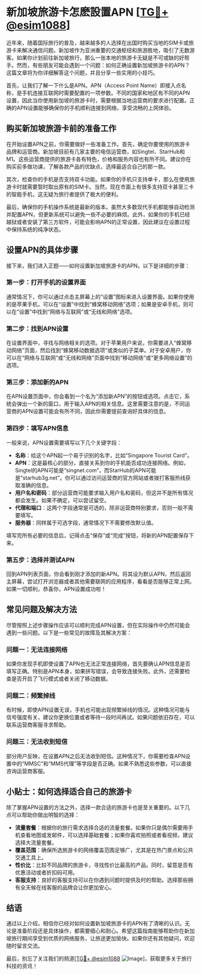 # 新加坡旅游卡怎麽設置APN [[TG💪+ @esim1088](https://t.me/s/esim1088)]

近年来，随着国际旅行的普及，越来越多的人选择在出国时购买当地的SIM卡或旅游卡来解决通信问题。新加坡作为亚洲重要的交通枢纽和旅游胜地，吸引了无数游客。如果你计划前往新加坡旅行，那么一张本地的旅游卡无疑是不可或缺的好帮手。然而，有些朋友可能会遇到一个问题：如何正确设置新加坡旅游卡的APN？这篇文章将为你详细解答这个问题，并且分享一些实用的小技巧。

首先，让我们了解一下什么是APN。APN（Access Point Name）即接入点名称，是手机连接互联网时需要配置的一项参数。不同的国家和地区有不同的APN设置，因此当你使用新加坡的旅游卡时，需要根据当地运营商的要求进行配置。正确的APN设置能够确保你的手机顺利连接到网络，享受流畅的上网体验。

## 购买新加坡旅游卡前的准备工作

在开始设置APN之前，你需要做好一些准备工作。首先，确定你要使用的旅游卡品牌和运营商。新加坡目前有几家主要的电信运营商，如Singtel、StarHub和M1。这些运营商提供的旅游卡各有特色，价格和服务内容也有所不同。建议你在购买前多做功课，了解各款产品的优缺点，选择最适合自己的那一款。

其次，检查你的手机是否支持双卡功能。如果你的手机只支持单卡，那么在使用旅游卡时就需要暂时取出原有的SIM卡。当然，现在市面上有很多支持双卡甚至三卡的智能手机，这无疑为旅行者提供了极大的便利。

最后，确保你的手机操作系统是最新的版本。虽然大多数现代手机都能够自动检测并配置APN，但更新系统可以避免一些不必要的麻烦。此外，如果你的手机已经越狱或者安装了第三方软件，可能会影响APN的正常设置，因此建议在设置过程中保持系统的纯净状态。

## 设置APN的具体步骤

接下来，我们进入正题——如何设置新加坡旅游卡的APN。以下是详细的步骤：

### 第一步：打开手机的设置界面

通常情况下，你可以通过点击主屏幕上的“设置”图标来进入设置界面。如果你使用的是苹果手机，可以在“设置”中找到“蜂窝移动网络”选项；如果是安卓手机，则可以在“设置”中找到“网络与互联网”或“无线和网络”选项。

### 第二步：找到APN设置

在设置界面中，寻找与网络相关的选项。对于苹果用户来说，你需要进入“蜂窝移动网络”页面，然后找到“蜂窝移动数据选项”或类似的子菜单。对于安卓用户，你可以在“网络与互联网”或“无线和网络”页面中找到“移动网络”或“更多网络设置”的选项。

### 第三步：添加新的APN

在APN设置页面中，你会看到一个名为“添加新APN”的按钮或选项。点击它，系统会弹出一个新的窗口，用于输入APN的相关信息。这里需要注意的是，不同运营商的APN设置可能会有所不同，因此你需要提前查询好具体的信息。

### 第四步：填写APN信息

一般来说，APN设置需要填写以下几个关键字段：

- **名称**：给这个APN起一个易于识别的名字，比如“Singapore Tourist Card”。
- **APN**：这是最核心的部分，直接关系到你的手机能否成功连接网络。例如，Singtel的APN可能是“singnet.com”，而StarHub的APN可能是“starhub3g.net”。你可以通过访问运营商的官方网站或者拨打客服热线获取准确的信息。
- **用户名和密码**：部分运营商可能要求输入用户名和密码，但这并不是所有情况都会发生。如果不确定，可以尝试留空。
- **代理和端口**：这两个字段通常是可选的，除非运营商特别要求，否则一般不需要填写。
- **服务器**：同样属于可选字段，通常情况下不需要修改默认值。

填写完所有必要的信息后，记得点击“保存”或“完成”按钮，将新的APN配置保存下来。

### 第五步：选择并测试APN

回到APN列表页面，你会看到刚才添加的新APN。将其设为默认APN，然后返回主屏幕，尝试打开浏览器或者其他需要联网的应用程序，看看是否能够正常上网。如果一切顺利，恭喜你，APN设置成功啦！

## 常见问题及解决方法

尽管按照上述步骤操作应该可以顺利完成APN设置，但在实际操作中仍然可能会遇到一些问题。以下是一些常见的故障及其解决方案：

### 问题一：无法连接网络

如果你发现手机即使设置了APN也无法正常连接网络，首先要确认APN信息是否填写正确。特别是APN本身，如果拼写错误，会导致连接失败。此外，还需要检查是否开启了飞行模式或者关闭了移动数据。

### 问题二：频繁掉线

有时候，即使APN设置无误，手机也可能出现频繁掉线的情况。这种情况可能与信号强度有关，建议你更换位置或者等待一段时间再试。如果问题依旧存在，可以联系运营商客服寻求帮助。

### 问题三：无法收到短信

部分用户反映，在设置APN之后无法收到短信。这种情况下，你需要检查APN设置中的“MMSC”和“MMS代理”等字段是否正确。如果不熟悉这些参数，可以直接咨询运营商客服。

## 小贴士：如何选择适合自己的旅游卡

除了掌握APN设置的方法之外，选择一款合适的旅游卡也是至关重要的。以下几点可以帮助你做出明智的选择：

- **流量套餐**：根据你的旅行需求选择合适的流量套餐。如果你只是偶尔需要用手机查看地图或发邮件，可以选择基础套餐；如果你喜欢拍照或者看视频，建议选择大流量套餐。
- **覆盖范围**：确保所选旅游卡的网络覆盖范围足够广，尤其是在热门景点和公共交通工具上。
- **性价比**：比较不同品牌的旅游卡，寻找性价比最高的产品。同时，留意是否有优惠活动或者折扣码可用。
- **客服支持**：良好的客服支持可以在你遇到问题时提供及时的帮助。选择那些拥有全天候在线客服的品牌会让你更加安心。

## 结语

通过以上介绍，相信你已经对如何设置新加坡旅游卡的APN有了清晰的认识。无论是准备阶段还是具体操作，都需要细心和耐心。希望这篇指南能够帮助你在新加坡旅行期间享受到优质的网络服务，让旅途更加愉快。如果你还有其他疑问，欢迎随时留言交流。

最后，别忘了关注我们的频道[[TG💪+ @esim1088](https://t.me/s/esim1088) ![Image](https://i.postimg.cc/4NQfJmqS/Snipaste-2025-05-13-00-14-12.png)]，获取更多关于旅行科技的资讯！